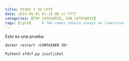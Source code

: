 ```yaml
---
title: RISKO Y SU CPTX
date: 2023-05-01 01:15:00 +/-TTTT
categories: [TOP_CATEGORIE, SUB_CATEGORIE]
tags: [cptx]     # TAG names should always be lowercase
---
```


Esto es una prueba

```bash
docker restart <CONTAINER ID>
```

```python 
Python3 sfdsf.py juioljikol
```
